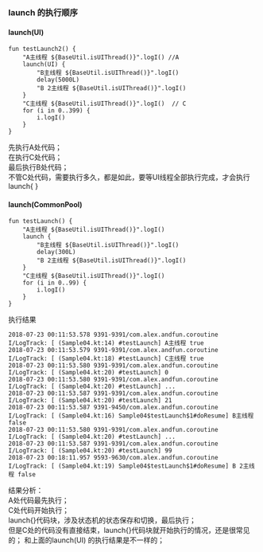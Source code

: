 ### launch 的执行顺序  
#### launch(UI)  
````
fun testLaunch2() {
    "A主线程 ${BaseUtil.isUIThread()}".logI() //A  
    launch(UI) {
        "B主线程 ${BaseUtil.isUIThread()}".logI()  
        delay(5000L)
        "B 2主线程 ${BaseUtil.isUIThread()}".logI()
    }
    "C主线程 ${BaseUtil.isUIThread()}".logI()  // C  
    for (i in 0..399) {
        i.logI()
    }
}
````
先执行A处代码；  
在执行C处代码；  
最后执行B处代码；  
不管C处代码，需要执行多久，都是如此，要等UI线程全部执行完成，才会执行launch{ }  

#### launch(CommonPool)  
```
fun testLaunch() {
    "A主线程 ${BaseUtil.isUIThread()}".logI()
    launch {
        "B主线程 ${BaseUtil.isUIThread()}".logI()
        delay(300L)
        "B 2主线程 ${BaseUtil.isUIThread()}".logI()
    }
    "C主线程 ${BaseUtil.isUIThread()}".logI()
    for (i in 0..99) {
        i.logI()
    }
}
```  

执行结果  
```
2018-07-23 00:11:53.578 9391-9391/com.alex.andfun.coroutine I/LogTrack: [ (Sample04.kt:14) #testLaunch] A主线程 true
2018-07-23 00:11:53.579 9391-9391/com.alex.andfun.coroutine I/LogTrack: [ (Sample04.kt:18) #testLaunch] C主线程 true
2018-07-23 00:11:53.580 9391-9391/com.alex.andfun.coroutine I/LogTrack: [ (Sample04.kt:20) #testLaunch] 0
2018-07-23 00:11:53.580 9391-9391/com.alex.andfun.coroutine I/LogTrack: [ (Sample04.kt:20) #testLaunch] ...
2018-07-23 00:11:53.587 9391-9391/com.alex.andfun.coroutine I/LogTrack: [ (Sample04.kt:20) #testLaunch] 21
2018-07-23 00:11:53.587 9391-9450/com.alex.andfun.coroutine I/LogTrack: [ (Sample04.kt:16) Sample04$testLaunch$1#doResume] B主线程 false
2018-07-23 00:11:53.580 9391-9391/com.alex.andfun.coroutine I/LogTrack: [ (Sample04.kt:20) #testLaunch] ...
2018-07-23 00:11:53.587 9391-9391/com.alex.andfun.coroutine I/LogTrack: [ (Sample04.kt:20) #testLaunch] 99
2018-07-23 00:18:11.957 9593-9630/com.alex.andfun.coroutine I/LogTrack: [ (Sample04.kt:19) Sample04$testLaunch$1#doResume] B 2主线程 false
```
结果分析：  
A处代码最先执行；  
C处代码开始执行；  
launch{}代码块，涉及状态机的状态保存和切换，最后执行；  
但是C处的代码没有直接结束，launch{}代码块就开始执行的情况，还是很常见的；
和上面的launch(UI) 的执行结果是不一样的；  
  
